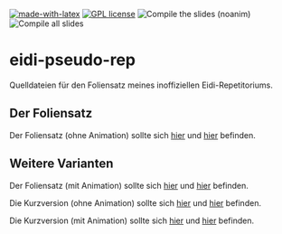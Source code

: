 [![made-with-latex](https://img.shields.io/badge/Made%20with-LaTeX-1f425f.svg)](https://www.latex-project.org/) [![GPL license](https://img.shields.io/badge/License-GPL-blue.svg)](http://perso.crans.org/besson/LICENSE.html) ![Compile the slides (noanim)](https://github.com/EagleoutIce/eidi-pseudo-rep20/workflows/Compile%20the%20slides%20(noanim)/badge.svg) ![Compile all slides](https://github.com/EagleoutIce/eidi-pseudo-rep20/workflows/Compile%20all%20slides/badge.svg)

# eidi-pseudo-rep

Quelldateien für den Foliensatz meines inoffiziellen Eidi-Repetitoriums.

## Der Foliensatz

Der Foliensatz (ohne Animation) sollte sich [hier](https://media.githubusercontent.com/media/EagleoutIce/eidi-pseudo-rep20/gh-pages/slides-eidi-rep.pdf) und [hier](https://github.com/EagleoutIce/eidi-pseudo-rep/blob/gh-pages/slides-eidi-rep.pdf) befinden.

## Weitere Varianten

Der Foliensatz (mit Animation) sollte sich [hier](https://media.githubusercontent.com/media/EagleoutIce/eidi-pseudo-rep20/gh-pages/animated-eidi-rep.pdf) und [hier](https://github.com/EagleoutIce/eidi-pseudo-rep/blob/gh-pages/animated-eidi-rep.pdf) befinden.

Die Kurzversion (ohne Animation) sollte sich [hier](https://media.githubusercontent.com/media/EagleoutIce/eidi-pseudo-rep20/gh-pages/short-slides-eidi-rep.pdf) und [hier](https://github.com/EagleoutIce/eidi-pseudo-rep/blob/gh-pages/short-slides-eidi-rep.pdf) befinden.

Die Kurzversion (mit Animation) sollte sich [hier](https://media.githubusercontent.com/media/EagleoutIce/eidi-pseudo-rep20/gh-pages/short-animated-eidi-rep.pdf) und [hier](https://github.com/EagleoutIce/eidi-pseudo-rep/blob/gh-pages/short-animated-eidi-rep.pdf) befinden.
